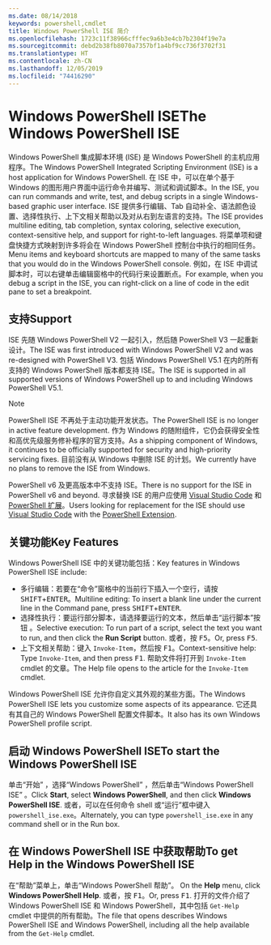 ```yaml
---
ms.date: 08/14/2018
keywords: powershell,cmdlet
title: Windows PowerShell ISE 简介
ms.openlocfilehash: 1723c11f38966cfffec9a6b3e4cb7b2304f19e7a
ms.sourcegitcommit: debd2b38fb8070a7357bf1a4bf9cc736f3702f31
ms.translationtype: HT
ms.contentlocale: zh-CN
ms.lasthandoff: 12/05/2019
ms.locfileid: "74416290"
---
```

# <a name="the-windows-powershell-ise"></a><span data-ttu-id="06c6d-103">Windows PowerShell ISE</span><span class="sxs-lookup"><span data-stu-id="06c6d-103">The Windows PowerShell ISE</span></span>

<span data-ttu-id="06c6d-104">Windows PowerShell 集成脚本环境 (ISE) 是 Windows PowerShell 的主机应用程序。</span><span class="sxs-lookup"><span data-stu-id="06c6d-104">The Windows PowerShell Integrated Scripting Environment (ISE) is a host application for Windows PowerShell.</span></span> <span data-ttu-id="06c6d-105">在 ISE 中，可以在单个基于 Windows 的图形用户界面中运行命令并编写、测试和调试脚本。</span><span class="sxs-lookup"><span data-stu-id="06c6d-105">In the ISE, you can run commands and write, test, and debug scripts in a single Windows-based graphic user interface.</span></span> <span data-ttu-id="06c6d-106">ISE 提供多行编辑、Tab 自动补全、语法颜色设置、选择性执行、上下文相关帮助以及对从右到左语言的支持。</span><span class="sxs-lookup"><span data-stu-id="06c6d-106">The ISE provides multiline editing, tab completion, syntax coloring, selective execution, context-sensitive help, and support for right-to-left languages.</span></span> <span data-ttu-id="06c6d-107">将菜单项和键盘快捷方式映射到许多将会在 Windows PowerShell 控制台中执行的相同任务。</span><span class="sxs-lookup"><span data-stu-id="06c6d-107">Menu items and keyboard shortcuts are mapped to many of the same tasks that you would do in the Windows PowerShell console.</span></span> <span data-ttu-id="06c6d-108">例如，在 ISE 中调试脚本时，可以右键单击编辑窗格中的代码行来设置断点。</span><span class="sxs-lookup"><span data-stu-id="06c6d-108">For example, when you debug a script in the ISE, you can right-click on a line of code in the edit pane to set a breakpoint.</span></span>

## <a name="support"></a><span data-ttu-id="06c6d-109">支持</span><span class="sxs-lookup"><span data-stu-id="06c6d-109">Support</span></span>

<span data-ttu-id="06c6d-110">ISE 先随 Windows PowerShell V2 一起引入，然后随 PowerShell V3 一起重新设计。</span><span class="sxs-lookup"><span data-stu-id="06c6d-110">The ISE was first introduced with Windows PowerShell V2 and was re-designed with PowerShell V3.</span></span> <span data-ttu-id="06c6d-111">包括 Windows PowerShell V5.1 在内的所有支持的 Windows PowerShell 版本都支持 ISE。</span><span class="sxs-lookup"><span data-stu-id="06c6d-111">The ISE is supported in all supported versions of Windows PowerShell up to and including Windows PowerShell V5.1.</span></span>

> [!NOTE]
> <span data-ttu-id="06c6d-112">PowerShell ISE 不再处于主动功能开发状态。</span><span class="sxs-lookup"><span data-stu-id="06c6d-112">The PowerShell ISE is no longer in active feature development.</span></span> <span data-ttu-id="06c6d-113">作为 Windows 的随附组件，它仍会获得安全性和高优先级服务修补程序的官方支持。</span><span class="sxs-lookup"><span data-stu-id="06c6d-113">As a shipping component of Windows, it continues to be officially supported for security and high-priority servicing fixes.</span></span>
> <span data-ttu-id="06c6d-114">目前没有从 Windows 中删除 ISE 的计划。</span><span class="sxs-lookup"><span data-stu-id="06c6d-114">We currently have no plans to remove the ISE from Windows.</span></span>
>
> <span data-ttu-id="06c6d-115">PowerShell v6 及更高版本中不支持 ISE。</span><span class="sxs-lookup"><span data-stu-id="06c6d-115">There is no support for the ISE in PowerShell v6 and beyond.</span></span> <span data-ttu-id="06c6d-116">寻求替换 ISE 的用户应使用 [Visual Studio Code](https://code.visualstudio.com/) 和 [PowerShell 扩展](https://marketplace.visualstudio.com/items?itemName=ms-vscode.PowerShell)。</span><span class="sxs-lookup"><span data-stu-id="06c6d-116">Users looking for replacement for the ISE should use [Visual Studio Code](https://code.visualstudio.com/) with the [PowerShell Extension](https://marketplace.visualstudio.com/items?itemName=ms-vscode.PowerShell).</span></span>

## <a name="key-features"></a><span data-ttu-id="06c6d-117">关键功能</span><span class="sxs-lookup"><span data-stu-id="06c6d-117">Key Features</span></span>

<span data-ttu-id="06c6d-118">Windows PowerShell ISE 中的关键功能包括：</span><span class="sxs-lookup"><span data-stu-id="06c6d-118">Key features in Windows PowerShell ISE include:</span></span>

- <span data-ttu-id="06c6d-119">多行编辑：若要在“命令”窗格中的当前行下插入一个空行，请按 <kbd>SHIFT</kbd>+<kbd>ENTER</kbd>。</span><span class="sxs-lookup"><span data-stu-id="06c6d-119">Multiline editing: To insert a blank line under the current line in the Command pane, press <kbd>SHIFT</kbd>+<kbd>ENTER</kbd>.</span></span>
- <span data-ttu-id="06c6d-120">选择性执行：要运行部分脚本，请选择要运行的文本，然后单击“运行脚本”按钮  。</span><span class="sxs-lookup"><span data-stu-id="06c6d-120">Selective execution: To run part of a script, select the text you want to run, and then click the **Run Script** button.</span></span> <span data-ttu-id="06c6d-121">或者，按 <kbd>F5</kbd>。</span><span class="sxs-lookup"><span data-stu-id="06c6d-121">Or, press <kbd>F5</kbd>.</span></span>
- <span data-ttu-id="06c6d-122">上下文相关帮助：键入 `Invoke-Item`，然后按 <kbd>F1</kbd>。</span><span class="sxs-lookup"><span data-stu-id="06c6d-122">Context-sensitive help: Type `Invoke-Item`, and then press <kbd>F1</kbd>.</span></span> <span data-ttu-id="06c6d-123">帮助文件将打开到 `Invoke-Item` cmdlet 的文章。</span><span class="sxs-lookup"><span data-stu-id="06c6d-123">The Help file opens to the article for the `Invoke-Item` cmdlet.</span></span>

<span data-ttu-id="06c6d-124">Windows PowerShell ISE 允许你自定义其外观的某些方面。</span><span class="sxs-lookup"><span data-stu-id="06c6d-124">The Windows PowerShell ISE lets you customize some aspects of its appearance.</span></span> <span data-ttu-id="06c6d-125">它还具有其自己的 Windows PowerShell 配置文件脚本。</span><span class="sxs-lookup"><span data-stu-id="06c6d-125">It also has its own Windows PowerShell profile script.</span></span>

## <a name="to-start-the-windows-powershell-ise"></a><span data-ttu-id="06c6d-126">启动 Windows PowerShell ISE</span><span class="sxs-lookup"><span data-stu-id="06c6d-126">To start the Windows PowerShell ISE</span></span>

<span data-ttu-id="06c6d-127">单击“开始”  ，选择“Windows PowerShell”  ，然后单击“Windows PowerShell ISE”  。</span><span class="sxs-lookup"><span data-stu-id="06c6d-127">Click **Start**, select **Windows PowerShell**, and then click **Windows PowerShell ISE**.</span></span>
<span data-ttu-id="06c6d-128">或者，可以在任何命令 shell 或“运行”框中键入 `powershell_ise.exe`。</span><span class="sxs-lookup"><span data-stu-id="06c6d-128">Alternately, you can type `powershell_ise.exe` in any command shell or in the Run box.</span></span>

## <a name="to-get-help-in-the-windows-powershell-ise"></a><span data-ttu-id="06c6d-129">在 Windows PowerShell ISE 中获取帮助</span><span class="sxs-lookup"><span data-stu-id="06c6d-129">To get Help in the Windows PowerShell ISE</span></span>

<span data-ttu-id="06c6d-130">在“帮助”菜单上，单击“Windows PowerShell 帮助”。  </span><span class="sxs-lookup"><span data-stu-id="06c6d-130">On the **Help** menu, click **Windows PowerShell Help**.</span></span> <span data-ttu-id="06c6d-131">或者，按 <kbd>F1</kbd>。</span><span class="sxs-lookup"><span data-stu-id="06c6d-131">Or, press <kbd>F1</kbd>.</span></span> <span data-ttu-id="06c6d-132">打开的文件介绍了 Windows PowerShell ISE 和 Windows PowerShell，其中包括 `Get-Help` cmdlet 中提供的所有帮助。</span><span class="sxs-lookup"><span data-stu-id="06c6d-132">The file that opens describes Windows PowerShell ISE and Windows PowerShell, including all the help available from the `Get-Help` cmdlet.</span></span>
